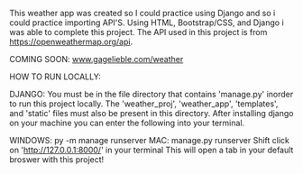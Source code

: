 This weather app was created so I could practice using Django and so i could practice importing API'S. Using HTML, Bootstrap/CSS, and Django i was able to complete this project.
The API used in this project is from https://openweathermap.org/api.

COMING SOON: www.gagelieble.com/weather

HOW TO RUN LOCALLY:

DJANGO: You must be in the file directory that contains 'manage.py' inorder to run this project locally. The 'weather_proj', 'weather_app', 'templates', and 'static' files must also be present in this directory. After installing django on your machine you can enter the following into your terminal.

WINDOWS: py -m manage runserver
MAC: manage.py runserver
Shift click on 'http://127.0.0.1:8000/' in your terminal
This will open a tab in your default broswer with this project!
